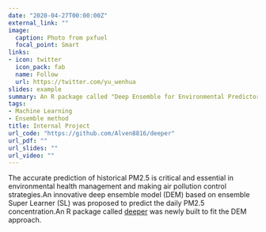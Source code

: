 ```yaml
---
date: "2020-04-27T00:00:00Z"
external_link: ""
image:
  caption: Photo from pxfuel
  focal_point: Smart
links:
- icon: twitter
  icon_pack: fab
  name: Follow
  url: https://twitter.com/yu_wenhua
slides: example
summary: An R package called "Deep Ensemble for Environmental Predictor.
tags:
- Machine Learning
- Ensemble method
title: Internal Project
url_code: "https://github.com/Alven8816/deeper"
url_pdf: ""
url_slides: ""
url_video: ""
---
```


The accurate prediction of historical PM2.5 is critical and essential in environmental health management and making air pollution control strategies.An innovative deep ensemble model (DEM) based on ensemble Super Learner (SL) was proposed to predict the daily PM2.5 concentration.An R package called [deeper](https://github.com/Alven8816/deeper) was newly built to fit the DEM approach.
